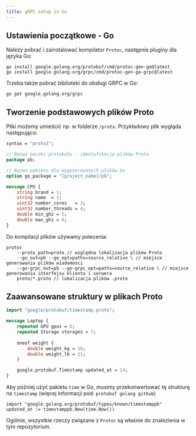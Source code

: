```yaml
---
title: gRPC setup in Go
---
```


## Ustawienia początkowe - Go 

Należy pobrać i zainstalować kompilator `Protoc`, następnie pluginy dla języka Go:
```
go install google.golang.org/protobuf/cmd/protoc-gen-go@latest
go install google.golang.org/grpc/cmd/protoc-gen-go-grpc@latest
```

Trzeba także pobrać biblioteki do obsługi GRPC w Go:
```
go get google.golang.org/grpc
```

## Tworzenie podstawowych plików Proto
Pliki możemy umieścić np. w folderze `/proto`. Przykładowy plik wygląda następująco:
```proto
syntax = "proto3";

// Nazwa paczki protokołu - identyfikacja plików Proto
package pb;

// Nazwa pakietu dla wygenerowanych plików Go
option go_package = "[project_name]/pb";

message CPU {
    string brand = 1; 
    string name  = 2;
    uint32 number_cores   = 3; 
    uint32 number_threads = 4;
    double min_ghz = 5;    
    double max_ghz = 6;
}
```


Do kompilacji plików używamy polecenia:
```
protoc 
    --proto_path=proto // względna lokalizacja plików Proto 
    --go_out=pb --go_opt=paths=source_relative \ // miejsce generowania plików wiadomości
    --go-grpc_out=pb --go-grpc_opt=paths=source_relative \ // miejsce generowania interfejsu klienta i serwera 
    proto/*.proto // lokalizacja plików .proto
```

## Zaawansowane struktury w plikach Proto 

```proto
import "google/protobuf/timestamp.proto";

message Laptop {
    repeated GPU gpus = 6; 
    repeated Storage storages = 7;
    
    oneof weight {
        double weight_kg = 10;
        double weight_lb = 11;
    }

    google.protobuf.Timestamp updated_at = 14; 
}
```

Aby później użyć pakietu `time` w Go, musimy przekonwertować tę strukturę na `timestamp` (więcej informacji pod: `protobuf golang github`)
```
import "google.golang.org/protobuf/types/known/timestamppb"
updated_at := timestamppb.New(time.Now())
```

Ogólnie, wszystkie rzeczy związane z `Protoc` są właśnie do znalezienia w tym repozytorium. 